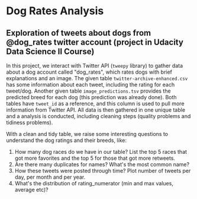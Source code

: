 # Dog Rates Analysis

## Exploration of tweets about dogs from @dog_rates twitter account (project in Udacity Data Science II Course)

In this project, we interact with Twitter API (`tweepy` library) to gather data about a dog account called "dog_rates", which rates dogs with brief explanations and an image. The given table `twitter-archive-enhanced.csv` has some information about each tweet, including the rating for each tweet/dog. Another given table `image_predictions.tsv` provides the predicted breed for each dog (this prediction was already done). Both tables have `tweet_id` as a reference, and this column is used to pull more information from Twitter API. All data is then gathered in one unique table and a analysis is conducted, including cleaning steps (quality problems and tidiness problems).

With a clean and tidy table, we raise some interesting questions to understand the dog ratings and their breeds, like:

1.  How many dog races do we have in our table? List the top 5 races that got more favorites and the top 5 for those that got more retweets. 
2. Are there many duplicates for names? What's the most common name? 
3. How these tweets were posted through time? Plot number of tweets per day, per month and per year. 
4. What's the distribution of rating_numerator (min and max values, average etc)? 
